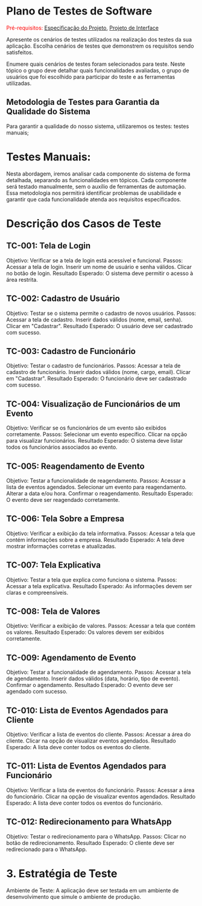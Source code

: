 # Plano de Testes de Software

<span style="color:red">Pré-requisitos: <a href="2-Especificação do Projeto.md"> Especificação do Projeto</a></span>, <a href="3-Projeto de Interface.md"> Projeto de Interface</a>

Apresente os cenários de testes utilizados na realização dos testes da sua aplicação. Escolha cenários de testes que demonstrem os requisitos sendo satisfeitos.

Enumere quais cenários de testes foram selecionados para teste. Neste tópico o grupo deve detalhar quais funcionalidades avaliadas, o grupo de usuários que foi escolhido para participar do teste e as ferramentas utilizadas.
 
## Metodologia de Testes para Garantia da Qualidade do Sistema

Para garantir a qualidade do nosso sistema, utilizaremos os testes: testes manuais;

# Testes Manuais:
Nesta abordagem, iremos analisar cada componente do sistema de forma detalhada, separando as funcionalidades em tópicos. Cada componente será testado manualmente, sem o auxílio de ferramentas de automação. Essa metodologia nos permitirá identificar problemas de usabilidade e garantir que cada funcionalidade atenda aos requisitos especificados.
 
# Descrição dos Casos de Teste
## TC-001: Tela de Login

Objetivo: Verificar se a tela de login está acessível e funcional.
Passos:
Acessar a tela de login.
Inserir um nome de usuário e senha válidos.
Clicar no botão de login.
Resultado Esperado: O sistema deve permitir o acesso à área restrita.
## TC-002: Cadastro de Usuário

Objetivo: Testar se o sistema permite o cadastro de novos usuários.
Passos:
Acessar a tela de cadastro.
Inserir dados válidos (nome, email, senha).
Clicar em "Cadastrar".
Resultado Esperado: O usuário deve ser cadastrado com sucesso.
## TC-003: Cadastro de Funcionário

Objetivo: Testar o cadastro de funcionários.
Passos:
Acessar a tela de cadastro de funcionário.
Inserir dados válidos (nome, cargo, email).
Clicar em "Cadastrar".
Resultado Esperado: O funcionário deve ser cadastrado com sucesso.
## TC-004: Visualização de Funcionários de um Evento

Objetivo: Verificar se os funcionários de um evento são exibidos corretamente.
Passos:
Selecionar um evento específico.
Clicar na opção para visualizar funcionários.
Resultado Esperado: O sistema deve listar todos os funcionários associados ao evento.
## TC-005: Reagendamento de Evento

Objetivo: Testar a funcionalidade de reagendamento.
Passos:
Acessar a lista de eventos agendados.
Selecionar um evento para reagendamento.
Alterar a data e/ou hora.
Confirmar o reagendamento.
Resultado Esperado: O evento deve ser reagendado corretamente.
## TC-006: Tela Sobre a Empresa

Objetivo: Verificar a exibição da tela informativa.
Passos:
Acessar a tela que contém informações sobre a empresa.
Resultado Esperado: A tela deve mostrar informações corretas e atualizadas.
## TC-007: Tela Explicativa

Objetivo: Testar a tela que explica como funciona o sistema.
Passos:
Acessar a tela explicativa.
Resultado Esperado: As informações devem ser claras e compreensíveis.
## TC-008: Tela de Valores

Objetivo: Verificar a exibição de valores.
Passos:
Acessar a tela que contém os valores.
Resultado Esperado: Os valores devem ser exibidos corretamente.
## TC-009: Agendamento de Evento

Objetivo: Testar a funcionalidade de agendamento.
Passos:
Acessar a tela de agendamento.
Inserir dados válidos (data, horário, tipo de evento).
Confirmar o agendamento.
Resultado Esperado: O evento deve ser agendado com sucesso.
## TC-010: Lista de Eventos Agendados para Cliente

Objetivo: Verificar a lista de eventos do cliente.
Passos:
Acessar a área do cliente.
Clicar na opção de visualizar eventos agendados.
Resultado Esperado: A lista deve conter todos os eventos do cliente.
## TC-011: Lista de Eventos Agendados para Funcionário

Objetivo: Verificar a lista de eventos do funcionário.
Passos:
Acessar a área do funcionário.
Clicar na opção de visualizar eventos agendados.
Resultado Esperado: A lista deve conter todos os eventos do funcionário.
## TC-012: Redirecionamento para WhatsApp

Objetivo: Testar o redirecionamento para o WhatsApp.
Passos:
Clicar no botão de redirecionamento.
Resultado Esperado: O cliente deve ser redirecionado para o WhatsApp.
# 3. Estratégia de Teste
Ambiente de Teste: A aplicação deve ser testada em um ambiente de desenvolvimento que simule o ambiente de produção.
